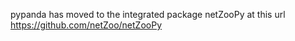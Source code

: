 pypanda has moved to the integrated package netZooPy at this url https://github.com/netZoo/netZooPy
